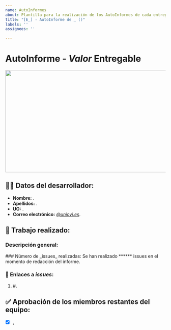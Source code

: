 ```yaml
---
name: AutoInformes
about: Plantilla para la realización de los AutoInformes de cada entrega.
title: "[E_] - AutoInforme de _ ()"
labels: ''
assignees: ''

---
```


# AutoInforme - _Valor_ Entregable

<p align="center">
<img src="https://user-images.githubusercontent.com/91057639/218811134-2eec75dc-a6d5-42f7-b1d6-fae6bd5ac158.png" width="640" height="320">
</p>

## 👨‍🎓 Datos del desarrollador:
<ul>
      <li><strong>Nombre:</strong> <em></em>.</li>
      <li><strong>Apellidos:</strong> <em></em>.</li>
      <li><strong>UO:</strong> <em></em>.</li>
      <li><strong>Correo electrónico:</strong> <a href="mailto:@uniovi.es"><em>@uniovi.es</em></a>.</li>
</ul>

## 📓 Trabajo realizado:
### Descripción general:
<p align="justify">

</p>
### Número de _issues_ realizadas:
Se han realizado ****** issues en el momento de redacción del informe.

### 🔗 Enlaces a _issues_:
<ol type="1">
       <li>#.</li> 
       
</ol>

## ✅ Aprobación de los miembros restantes del equipo:
- [x] , [](mailto:@uniovi.es)
